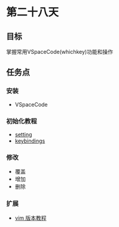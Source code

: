 # 第二十八天

## 目标

掌握常用VSpaceCode(whichkey)功能和操作

## 任务点

### 安装

- VSpaceCode

### 初始化教程

- [setting](https://github.com/VSpaceCode/VSpaceCode/blob/master/src/configuration/settings.jsonc)
- [keybindings](https://github.com/VSpaceCode/VSpaceCode/blob/master/src/configuration/keybindings.jsonc)

### 修改

- 覆盖
- 增加
- 删除

### 扩展

- [vim 版本教程 ](https://github.com/VSpaceCode/VSpaceCode/tree/vscode-vim)
